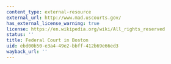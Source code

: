 ```yaml
---
content_type: external-resource
external_url: http://www.mad.uscourts.gov/
has_external_license_warning: true
license: https://en.wikipedia.org/wiki/All_rights_reserved
status: ''
title: Federal Court in Boston
uid: ebd00b50-e3a4-49e2-bbff-412b69e66ed3
wayback_url: ''
---
```

